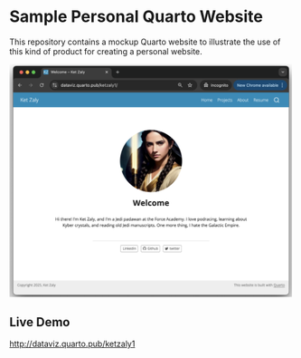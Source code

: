 # Sample Personal Quarto Website

This repository contains a mockup Quarto website to illustrate the use of
this kind of product for creating a personal website.

<a href="http://dataviz.quarto.pub/ketzaly1" target="_blank"><img src="assets/website-screenshot.png" alt="website screenshot" width="500"></a>


## Live Demo

<a href="http://dataviz.quarto.pub/ketzaly1" target="_blank">http://dataviz.quarto.pub/ketzaly1</a>

